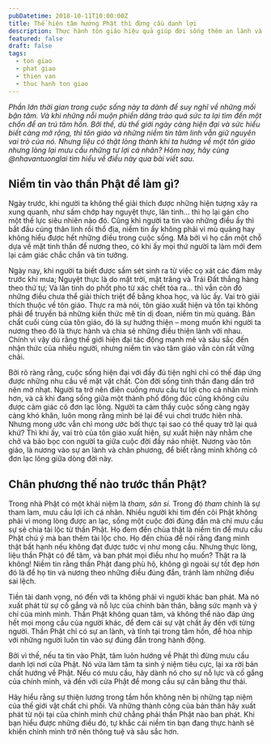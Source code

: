 ```yaml
---
pubDatetime: 2018-10-11T10:00:00Z
title: Thể hiện tâm hướng Phật thì đừng cầu danh lợi
description: Thực hành tôn giáo hiệu quả giúp đời sống thêm an lành và hạnh phúc, giác ngộ nhiều điều hữu ích để đem lại năng lượng tích cực cho bản thân, và giá trị đẹp cho cộng đồng.
featured: false
draft: false
tags:
  - ton giao
  - phat giao
  - thien van
  - thuc hanh ton giao
---
```


_Phần lớn thời gian trong cuộc sống này ta dành để suy nghĩ về những mối bận tâm. Và khi những nỗi muộn phiền dâng trào quá sức ta lại tìm đến một chốn để an trú tâm hồn. Bởi thế, dù thế giới ngày càng hiện đại và sức hiểu biết càng mở rộng, thì tôn giáo và những niềm tin tâm linh vẫn giữ nguyên vai trò của nó. Nhưng liệu có thật lòng thành khi ta hướng về một tôn giáo nhưng lòng lại mưu cầu những tư lợi cá nhân? Hôm nay, hãy cùng @nhavantuonglai tìm hiểu về điều này qua bài viết sau._

## Niềm tin vào thần Phật để làm gì?

Ngày trước, khi người ta không thể giải thích được những hiện tượng xảy ra xung quanh, như sấm chớp hay nguyệt thực, lân tinh… thì họ lại gán cho một thế lực siêu nhiên nào đó. Cũng khi người ta tin vào những điều ấy thì bắt đầu cúng thân linh rồi thổ địa, niềm tin ấy không phải vì mù quáng hay không hiểu được hết những điều trong cuộc sống. Mà bởi vì họ cần một chỗ dựa về mặt tinh thần để nương theo, có khi ấy mọi thứ người ta làm mới đem lại cảm giác chắc chắn và tin tưởng.

Ngày nay, khi người ta biết được sấm sét sinh ra từ việc cọ xát các đám mây trước khi mưa; Nguyệt thực là do mặt trời, mặt trăng và Trái Đất thẳng hàng theo thứ tự; Và lân tinh do phốt pho từ xác chết tỏa ra… thì vẫn còn đó những điều chưa thể giải thích triệt để bằng khoa học, và lúc ấy. Vai trò giải thích thuộc về tôn giáo. Thực ra mà nói, tôn giáo xuất hiện và tồn tại không phải để truyền bá những kiến thức mê tín dị đoan, niềm tin mù quáng. Bản chất cuối cùng của tôn giáo, đó là sự hướng thiện – mong muốn khi người ta nương theo đó là thực hành và chia sẻ những điều thiện lành với nhau. Chính vì vậy dù rằng thế giới hiện đại tác động mạnh mẽ và sâu sắc đến nhận thức của nhiều người, nhưng niềm tin vào tâm giáo vẫn còn rất vững chãi.

Bởi rõ ràng rằng, cuộc sống hiện đại với đầy đủ tiện nghi chỉ có thế đáp ứng được những nhu cầu về mặt vật chất. Còn đời sống tinh thần đang dần trở nên mờ nhạt. Người ta trở nên điên cuồng mưu cầu tư lợi cho cá nhân mình hơn, và cả khi đang sống giữa một thành phố đông đúc cũng không cứu được cảm giác cô đơn lạc lõng. Người ta cảm thấy cuộc sống càng ngày càng khó khăn, luôn mong rằng mình bé lại để vui chơi trước hiên nhà. Nhưng mong ước vẫn chỉ mong ước bởi thực tại sao có thể quay trở lại quá khứ? Thì khi ấy, vai trò của tôn giáo xuất hiện, sự xuất hiện này nhằm che chở và bảo bọc con người ta giữa cuộc đời đầy náo nhiệt. Nương vào tôn giáo, là nương vào sự an lành và chân phương, để biết rằng mình không cô đơn lạc lõng giữa dòng đời này.

## Chân phương thế nào trước thần Phật?

Trong nhà Phật có một khái niệm là _tham, sân si._ Trong đó _tham_ chính là sự tham lam, mưu cầu lợi ích cá nhân. Nhiều người khi tìm đến cõi Phật không phải vì mong lòng được an lạc, sống một cuộc đời đúng đắn mà chỉ mưu cầu sự sẻ chia tài lộc từ thần Phật. Họ đem đến chùa thật là niềm tin để mưu cầu Phật chú ý mà ban thêm tài lộc cho. Họ đến chùa để nói rằng đang mình thật bất hạnh nếu không đạt được tước vị như mong cầu. Nhưng thực lòng, liệu thần Phật có để tâm, và ban phát mọi điều như họ muốn? Thật ra là không! Niềm tin rằng thần Phật đang phù hộ, không gì ngoài sự tốt đẹp hơn đó là để họ tin và nương theo những điều đúng đắn, tránh làm những điều sai lệch.

Tiền tài danh vọng, nó đến với ta không phải vì người khác ban phát. Mà nó xuất phát từ sự cố gắng và nỗ lực của chính bản thân, bằng sức mạnh và ý chí của mình mình. Thần Phật không quan tâm, và không thể nào đáp ứng hết mọi mong cầu của người khác, để đem cái sự vật chất ấy đến với từng người. Thần Phật chỉ có sự an lành, và tĩnh tại trong tâm hồn, để hòa nhịp với những người luôn tin vào sự đúng đắn trong hành động.

Bởi vì thế, nếu ta tin vào Phật, tâm luôn hướng về Phật thì đừng mưu cầu danh lợi nơi cửa Phật. Nó vừa làm tâm ta sinh ý niệm tiêu cực, lại xa rời bản chất hướng về Phật. Nếu có mưu cầu, hãy dành nó cho sự nỗ lực và cố gắng của chính mình, và đến với cửa Phật để mong cầu sự cân bằng thư thái.

Hãy hiểu rằng sự thiện lương trong tầm hồn không nên bị những tạp niệm của thế giới vật chất chi phối. Và những thành công của bản thân hãy xuất phát từ nội tại của chính mình chứ chẳng phải thần Phật nào ban phát. Khi bạn hiểu được những điều đó, tự khắc cái niềm tin bạn đang thực hành sẽ khiến chính mình trở nên thông tuệ và sâu sắc hơn.
